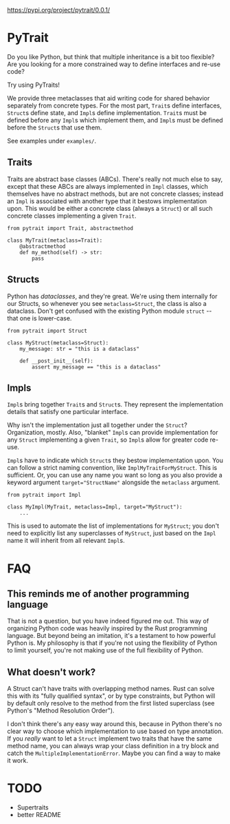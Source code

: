 https://pypi.org/project/pytrait/0.0.1/

PyTrait
=======

Do you like Python, but think that multiple inheritance is a bit too flexible? Are you
looking for a more constrained way to define interfaces and re-use code?

Try using PyTraits!

We provide three metaclasses that aid writing code for shared behavior separately from
concrete types. For the most part, `Trait`s define interfaces, `Struct`s define state,
and `Impl`s define implementation. `Trait`s must be defined before any `Impl`s which
implement them, and `Impl`s must be defined before the `Struct`s that use them.

See examples under `examples/`.


Traits
------

Traits are abstract base classes (ABCs). There's really not much else to say, except
that these ABCs are always implemented in `Impl` classes, which themselves have no
abstract methods, but are not concrete classes; instead an `Impl` is associated with
another type that it bestows implementation upon. This would be either a concrete class
(always a `Struct`) or all such concrete classes implementing a given `Trait`.


    from pytrait import Trait, abstractmethod    

    class MyTrait(metaclass=Trait):
        @abstractmethod
        def my_method(self) -> str:
            pass


Structs
-------

Python has _dataclasses_, and they're great. We're using them internally for our
Structs, so whenever you see `metaclass=Struct`, the class is also a dataclass.
Don't get confused with the existing Python module `struct` -- that one is lower-case.


    from pytrait import Struct

    class MyStruct(metaclass=Struct):
        my_message: str = "this is a dataclass"

        def __post_init__(self):
            assert my_message == "this is a dataclass"


Impls
-----

`Impl`s bring together `Trait`s and `Struct`s. They represent the implementation details
that satisfy one particular interface.

Why isn't the implementation just all together under the `Struct`? Organization,
mostly. Also, "blanket" `Impl`s can provide implementation for any `Struct` implementing
a given `Trait`, so `Impl`s allow for greater code re-use.

`Impl`s have to indicate which `Struct`s they bestow implementation upon. You can
follow a strict naming convention, like `ImplMyTraitForMyStruct`. This is sufficient.
Or, you can use any name you want so long as you also provide a keyword argument
`target="StructName"` alongside the `metaclass` argument.


    from pytrait import Impl

    class MyImpl(MyTrait, metaclass=Impl, target="MyStruct"):
        ...


This is used to automate the list of implementations for `MyStruct`; you don't need to
explicitly list any superclasses of `MyStruct`, just based on the `Impl` name it will
inherit from all relevant `Impl`s.


FAQ
===


This reminds me of another programming language
-----------------------------------------------

That is not a question, but you have indeed figured me out. This way of organizing
Python code was heavily inspired by the Rust programming language. But beyond being an
imitation, it's a testament to how powerful Python is. My philosophy is that if
you're not using the flexibility of Python to limit yourself, you're not making use of
the full flexibility of Python.


What doesn't work?
------------------

A Struct can't have traits with overlapping method names. Rust can solve this
with its "fully qualified syntax", or by type constraints, but Python will
by default only resolve to the method from the first listed superclass (see
Python's "Method Resolution Order").

I don't think there's any easy way around this, because in Python there's no clear way
to choose which implementation to use based on type annotation. If you _really_ want to
let a `Struct` implement two traits that have the same method name, you can always wrap
your class definition in a try block and catch the `MultipleImplementationError`. Maybe
you can find a way to make it work.


TODO
====

  - Supertraits
  - better README

